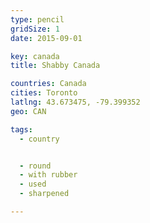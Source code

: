 ```yaml
---
type: pencil
gridSize: 1
date: 2015-09-01

key: canada
title: Shabby Canada

countries: Canada
cities: Toronto
latlng: 43.673475, -79.399352
geo: CAN

tags:
  - country


  - round
  - with rubber
  - used
  - sharpened

---
```


